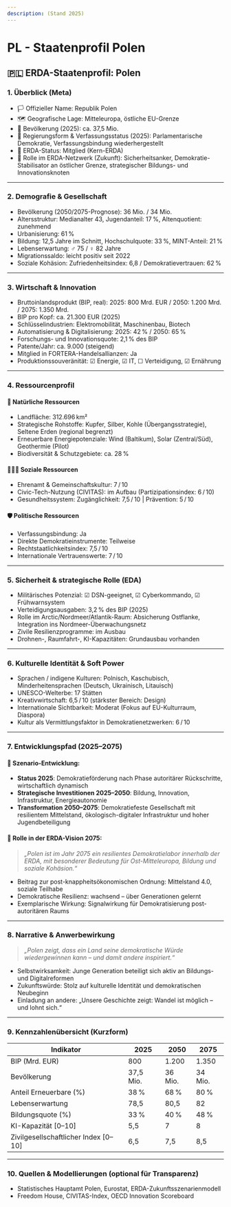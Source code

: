 ```yaml
---
description: (Stand 2025)
---
```


# PL - Staatenprofil Polen

## 🇵🇱 ERDA-Staatenprofil: Polen

### 1. Überblick (Meta)

* 🏳️ Offizieller Name: Republik Polen
* 🗺️ Geografische Lage: Mitteleuropa, östliche EU-Grenze
* 👥 Bevölkerung (2025): ca. 37,5 Mio.
* 🧠 Regierungsform & Verfassungsstatus (2025): Parlamentarische Demokratie, Verfassungsbindung wiederhergestellt
* 📅 ERDA-Status: Mitglied (Kern-ERDA)
* 🧭 Rolle im ERDA-Netzwerk (Zukunft): Sicherheitsanker, Demokratie-Stabilisator an östlicher Grenze, strategischer Bildungs- und Innovationsknoten

***

### 2. Demografie & Gesellschaft

* Bevölkerung (2050/2075-Prognose): 36 Mio. / 34 Mio.
* Altersstruktur: Medianalter 43, Jugendanteil: 17 %, Altenquotient: zunehmend
* Urbanisierung: 61 %
* Bildung: 12,5 Jahre im Schnitt, Hochschulquote: 33 %, MINT-Anteil: 21 %
* Lebenserwartung: ♂ 75 / ♀ 82 Jahre
* Migrationssaldo: leicht positiv seit 2022
* Soziale Kohäsion: Zufriedenheitsindex: 6,8 / Demokratievertrauen: 62 %

***

### 3. Wirtschaft & Innovation

* Bruttoinlandsprodukt (BIP, real): 2025: 800 Mrd. EUR / 2050: 1.200 Mrd. / 2075: 1.350 Mrd.
* BIP pro Kopf: ca. 21.300 EUR (2025)
* Schlüsselindustrien: Elektromobilität, Maschinenbau, Biotech
* Automatisierung & Digitalisierung: 2025: 42 % / 2050: 65 %
* Forschungs- und Innovationsquote: 2,1 % des BIP
* Patente/Jahr: ca. 9.000 (steigend)
* Mitglied in FORTERA-Handelsallianzen: Ja
* Produktionssouveränität: ☑ Energie, ☑ IT, ☐ Verteidigung, ☑ Ernährung

***

### 4. Ressourcenprofil

#### 🌱 Natürliche Ressourcen

* Landfläche: 312.696 km²
* Strategische Rohstoffe: Kupfer, Silber, Kohle (Übergangsstrategie), Seltene Erden (regional begrenzt)
* Erneuerbare Energiepotenziale: Wind (Baltikum), Solar (Zentral/Süd), Geothermie (Pilot)
* Biodiversität & Schutzgebiete: ca. 28 %

#### 🧑‍🤝‍🧑 Soziale Ressourcen

* Ehrenamt & Gemeinschaftskultur: 7 / 10
* Civic-Tech-Nutzung (CIVITAS): im Aufbau (Partizipationsindex: 6 / 10)
* Gesundheitssystem: Zugänglichkeit: 7,5 / 10 | Prävention: 5 / 10

#### 🛡️ Politische Ressourcen

* Verfassungsbindung: Ja
* Direkte Demokratieinstrumente: Teilweise
* Rechtstaatlichkeitsindex: 7,5 / 10
* Internationale Vertrauenswerte: 7 / 10

***

### 5. Sicherheit & strategische Rolle (EDA)

* Militärisches Potenzial: ☑ DSN-geeignet, ☑ Cyberkommando, ☑ Frühwarnsystem
* Verteidigungsausgaben: 3,2 % des BIP (2025)
* Rolle im Arctic/Nordmeer/Atlantik-Raum: Absicherung Ostflanke, Integration ins Nordmeer-Überwachungsnetz
* Zivile Resilienzprogramme: im Ausbau
* Drohnen-, Raumfahrt-, KI-Kapazitäten: Grundausbau vorhanden

***

### 6. Kulturelle Identität & Soft Power

* Sprachen / indigene Kulturen: Polnisch, Kaschubisch, Minderheitensprachen (Deutsch, Ukrainisch, Litauisch)
* UNESCO-Welterbe: 17 Stätten
* Kreativwirtschaft: 6,5 / 10 (stärkster Bereich: Design)
* Internationale Sichtbarkeit: Moderat (Fokus auf EU-Kulturraum, Diaspora)
* Kultur als Vermittlungsfaktor in Demokratienetzwerken: 6 / 10

***

### 7. Entwicklungspfad (2025–2075)

#### 🔭 Szenario-Entwicklung:

* **Status 2025**: Demokratieförderung nach Phase autoritärer Rückschritte, wirtschaftlich dynamisch
* **Strategische Investitionen 2025–2050**: Bildung, Innovation, Infrastruktur, Energieautonomie
* **Transformation 2050–2075**: Demokratiefeste Gesellschaft mit resilientem Mittelstand, ökologisch-digitaler Infrastruktur und hoher Jugendbeteiligung

#### 🚀 Rolle in der ERDA-Vision 2075:

> _„Polen ist im Jahr 2075 ein resilientes Demokratielabor innerhalb der ERDA, mit besonderer Bedeutung für Ost-Mitteleuropa, Bildung und soziale Kohäsion.“_

* Beitrag zur post-knappheitsökonomischen Ordnung: Mittelstand 4.0, soziale Teilhabe
* Demokratische Resilienz: wachsend – über Generationen gelernt
* Exemplarische Wirkung: Signalwirkung für Demokratisierung post-autoritären Raums

***

### 8. Narrative & Anwerbewirkung

> _„Polen zeigt, dass ein Land seine demokratische Würde wiedergewinnen kann – und damit andere inspiriert.“_

* Selbstwirksamkeit: Junge Generation beteiligt sich aktiv an Bildungs- und Digitalreformen
* Zukunftswürde: Stolz auf kulturelle Identität und demokratischen Neubeginn
* Einladung an andere: „Unsere Geschichte zeigt: Wandel ist möglich – und lohnt sich.“

***

### 9. Kennzahlenübersicht (Kurzform)

| Indikator                             | 2025      | 2050    | 2075    |
| ------------------------------------- | --------- | ------- | ------- |
| BIP (Mrd. EUR)                        | 800       | 1.200   | 1.350   |
| Bevölkerung                           | 37,5 Mio. | 36 Mio. | 34 Mio. |
| Anteil Erneuerbare (%)                | 38 %      | 68 %    | 80 %    |
| Lebenserwartung                       | 78,5      | 80,5    | 82      |
| Bildungsquote (%)                     | 33 %      | 40 %    | 48 %    |
| KI-Kapazität \[0–10]                  | 5,5       | 7       | 8       |
| Zivilgesellschaftlicher Index \[0–10] | 6,5       | 7,5     | 8,5     |

***

### 10. Quellen & Modellierungen (optional für Transparenz)

* Statistisches Hauptamt Polen, Eurostat, ERDA-Zukunftsszenarienmodell
* Freedom House, CIVITAS-Index, OECD Innovation Scoreboard

